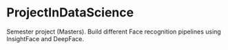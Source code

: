# ProjectInDataScience
Semester project (Masters). Build different Face recognition pipelines using InsightFace and DeepFace.
